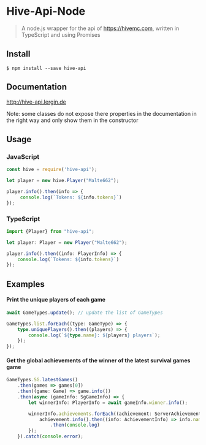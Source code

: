 # Hive-Api-Node

> A node.js wrapper for the api of https://hivemc.com, written in TypeScript and using Promises


## Install

```
$ npm install --save hive-api
```

## Documentation

http://hive-api.lergin.de

Note: some classes do not expose there properties in the documentation in the right way and only show them in the constructor


## Usage

### JavaScript

```js
const hive = require('hive-api');

let player = new hive.Player("Malte662");

player.info().then(info => {
	 console.log(`Tokens: ${info.tokens}`)
});
```

### TypeScript
```typescript
import {Player} from "hive-api";

let player: Player = new Player("Malte662");

player.info().then((info: PlayerInfo) => {
    console.log(`Tokens: ${info.tokens}`)
});
```


## Examples

#### Print the unique players of each game

```typescript
await GameTypes.update(); // update the list of GameTypes

GameTypes.list.forEach((type: GameType) => {
    type.uniquePlayers().then((players) => {
        console.log(`${type.name}: ${players} players`);
    });
});
```


#### Get the global achievements of the winner of the latest survival games game
```typescript
GameTypes.SG.latestGames()
	.then(games => games[0])
	.then((game: Game) => game.info())
	.then(async (gameInfo: SgGameInfo) => {
		let winnerInfo: PlayerInfo = await gameInfo.winner.info();

		winnerInfo.achievements.forEach((achievement: ServerAchievement) =>{
			achievement.info().then((info: AchievementInfo) => info.name)
				.then(console.log)
		});
	}).catch(console.error);
```

